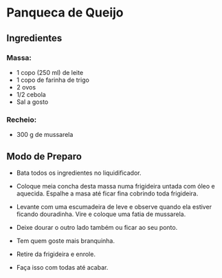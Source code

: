 <h1> Panqueca de Queijo </h1>
<h2> Ingredientes </h2>
<h3> Massa: </h3>

- 1 copo (250 ml) de leite
- 1 copo de farinha de trigo
- 2 ovos
- 1/2 cebola
- Sal a gosto

<h3> Recheio: </h3>

- 300 g de mussarela



<h2> Modo de Preparo</h2>

- Bata todos os ingredientes no liquidificador.

- Coloque meia concha desta massa numa frigideira untada com óleo e aquecida. Espalhe a masa até ficar fina cobrindo toda frigideira.

- Levante com uma escumadeira de leve e observe quando ela estiver ficando douradinha. Vire e coloque uma fatia de mussarela.

- Deixe dourar o outro lado também ou ficar ao seu ponto.

- Tem quem goste mais branquinha.

- Retire da frigideira e enrole.

- Faça isso com todas até acabar.
